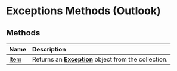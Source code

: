 
# Exceptions Methods (Outlook)

## Methods



|**Name**|**Description**|
|:-----|:-----|
|[Item](c9d71000-8a83-299d-7607-ba35061eb120.md)|Returns an  **[Exception](010552b0-9ba6-c81b-1e3a-fd6a681e5163.md)** object from the collection.|

